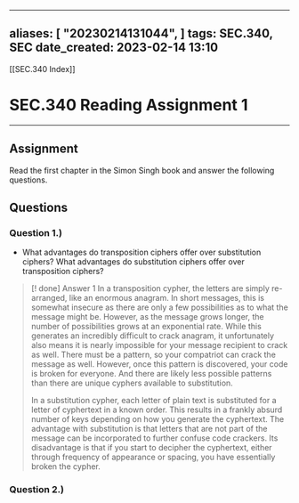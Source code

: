 
---
aliases: [ "20230214131044",  ]
tags: SEC.340, SEC
date_created: 2023-02-14 13:10
---
[[SEC.340 Index]]
# SEC.340 Reading Assignment 1
---
## Assignment
Read the first chapter in the Simon Singh book and answer the following questions.

## Questions

### Question 1.)
- What advantages do transposition ciphers offer over substitution ciphers? What advantages do substitution ciphers offer over transposition ciphers?
>[! done] Answer 1
> In a transposition cypher, the letters are simply re-arranged, like an enormous anagram. In short messages, this is somewhat insecure as there are only a few possibilities as to what the message might be. However, as the message grows longer, the number of possibilities grows at an exponential rate. While this generates an incredibly difficult to crack anagram, it unfortunately also means it is nearly impossible for your message recipient to crack as well. There must be a pattern, so your compatriot can crack the message as well. However, once this pattern is discovered, your code is broken for everyone. And there are likely less possible patterns than there are unique cyphers available to substitution. 
>
>In a substitution cypher, each letter of plain text is substituted for a letter of cyphertext in a known order. This results in a frankly absurd number of keys depending on how you generate the cyphertext. The advantage with substitution is that letters that are not part of the message can be incorporated to further confuse code crackers. Its disadvantage is that if you start to decipher the cyphertext, either through frequency of appearance or spacing, you have essentially broken the cypher.

### Question 2.)